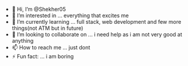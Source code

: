 - 👋 Hi, I’m @Shekher05
- 👀 I’m interested in ... everything that excites me
- 🌱 I’m currently learning ...  full stack, web development and few more things(not ATM but in future)
- 💞️ I’m looking to collaborate on ... i need help as i am not very good at anything
- 📫 How to reach me ... just dont
- ⚡ Fun fact: ... i am boring

<!---
Shekher05/Shekher05 is a ✨ special ✨ repository because its `README.md` (this file) appears on your GitHub profile.
You can click the Preview link to take a look at your changes.
--->
